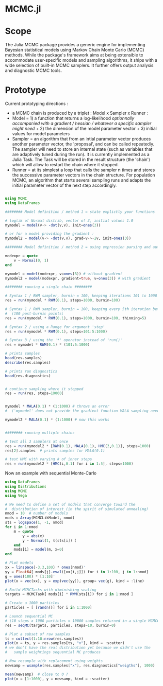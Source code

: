 MCMC.jl
=======

# Scope

The Julia MCMC package provides a generic engine for implementing Bayesian statistical models using Markov Chain Monte
Carlo (MCMC) methods. While the package's framework aims at being extensible to acoommodate user-specific models and
sampling algorithms, it ships with a wide selection of built-in MCMC samplers. It further offers output analysis and
diagnostic MCMC tools.

# Prototype

Current prototyping directions : 

- a MCMC chain is produced by a triplet : Model x Sampler x Runner :
- Model = 1) a function that returns a log-likelihood _optionnally accompanied with a gradient / hessian / whatever a specific sampler might need_ + 2) the dimension of the model parameter vector + 3) initial values for model parameters
- Sampler = an algorithm that from an intial parameter vector produces another parameter vector, the 'proposal', and can be called repeatedly. The sampler will need to store an internal state (such as variables that are adaptively tuned during the run). It is currently implemented as a Julia Task. The Task will be stored in the result structure (the 'chain') which will allow to restart the chain where it stopped.
- Runner = at its simplest a loop that calls the sampler n times and stores the successive parameter vectors in the chain structure. For population MCMC, an algorithm that starts several sampling runs and adapts the initial parameter vector of the next step accordingly.

```jl

using MCMC
using DataFrames

######## Model definition / method 1 = state explictly your functions

# loglik of Normal distrib, vector of 3, initial values 1.0
mymodel = model(v-> -dot(v,v), init=ones(3))  

# or for a model providing the gradient : 
mymodel2 = model(v-> -dot(v,v), grad=v->-2v, init=ones(3))   

######## Model definition / method 2 = using expression parsing and autodiff

modexpr = quote
    v ~ Normal(0, 1)
end

mymodel = model(modexpr, v=ones(3)) # without gradient
mymodel2 = model(modexpr, gradient=true, v=ones(3)) # with gradient

######## running a single chain ########

# Syntax 1 / RWM sampler, burnin = 100, keeping iterations 101 to 1000
res = run(mymodel * RWM(0.1), steps=1000, burnin=100)

# Syntax 1 / RWM sampler, burnin = 100, keeping every 5th iteration between 101 and 1000 
#  (180 post-burnin points)
res = run(mymodel * RWM(0.1), steps=1000, burnin=100, thinning=5)

# Syntax 2 / using a Range for argument 'step'
res = run(mymodel * RWM(0.1), steps=101:5:1000)

# Syntax 3 / using the '*' operator instead of 'run()'
res = mymodel * RWM(0.1) * (101:5:1000)  

# prints samples
head(res.samples)
describe(res.samples)

# prints run diagnostics
head(res.diagnostics)


# continue sampling where it stopped
res = run(res, steps=10000)  


mymodel * MALA(0.1) * (1:1000) # throws an error 
#  ('mymodel' does not provide the gradient function MALA sampling needs)

mymodel2 * MALA(0.1) * (1:1000) # now this works


######## running multiple chains

# test all 3 samplers at once
res = run(mymodel2 * [RWM(0.1), MALA(0.1), HMC(3,0.1)], steps=1000) 
res[2].samples  # prints samples for MALA(0.1)

# test HMC with varying # of inner steps
res = run(mymodel2 * [HMC(i,0.1) for i in 1:5], steps=1000)

```


Now an example with sequential Monte-Carlo

```jl
using DataFrames
using Distributions
using MCMC
using Vega

# We need to define a set of models that converge toward the 
#  distribution of interest (in the spirit of simulated annealing)
nmod = 10  # number of models
mods = Array(MCMCLikModel, nmod)
sts = logspace(1, -1, nmod)
for i in 1:nmod
	m = quote
		y = abs(x)
		y ~ Normal(1, $(sts[i]) )
	end
	mods[i] = model(m, x=0)
end

# Plot models
xx = linspace(-3,3,100) * ones(nmod)' 
yy = Float64[ mods[j].eval([xx[i,j]]) for i in 1:100, j in 1:nmod]
g = ones(100) * [1:10]'  
plot(x = vec(xx), y = exp(vec(yy)), group= vec(g), kind = :line)

# Build MCMCTasks with diminishing scaling
targets = MCMCTask[ mods[i] * RWM(sts[i]) for i in 1:nmod ]

# Create a 1000 particles
particles = [ [randn()] for i in 1:1000]

# Launch sequential MC 
# (10 steps x 1000 particles = 10000 samples returned in a single MCMCChain)
res = seqMC(targets, particles, steps=10, burnin=0)  

# Plot a subset of raw samples
ts = collect(1:10:nrow(res.samples))
plot(x = ts, y = res.samples[ts, "x"], kind = :scatter)
# we don't have the real distribution yet because we didn't use the 
#   sample weightings sequential MC produces

# Now resample with replacement using weights
newsamp = wsample(res.samples["x"], res.diagnostics["weigths"], 1000)

mean(newsamp)  # close to 0 ?
plot(x = [1:1000], y = newsamp, kind = :scatter)

```



